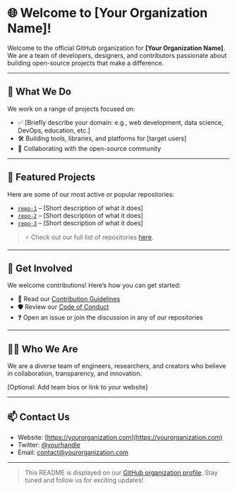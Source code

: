 # 🌐 Welcome to [Your Organization Name]!

Welcome to the official GitHub organization for **[Your Organization Name]**. We are a team of developers, designers, and contributors passionate about building open-source projects that make a difference.

---

## 🚀 What We Do

We work on a range of projects focused on:

- ✅ [Briefly describe your domain: e.g., web development, data science, DevOps, education, etc.]
- 🛠️ Building tools, libraries, and platforms for [target users]
- 🤝 Collaborating with the open-source community

---

## 📂 Featured Projects

Here are some of our most active or popular repositories:

- [`repo-1`](https://github.com/your-org/repo-1) – [Short description of what it does]
- [`repo-2`](https://github.com/your-org/repo-2) – [Short description of what it does]
- [`repo-3`](https://github.com/your-org/repo-3) – [Short description of what it does]

> ⭐️ Check out our full list of repositories [here](https://github.com/your-org).

---

## 💬 Get Involved

We welcome contributions! Here’s how you can get started:

- 📖 Read our [Contribution Guidelines](https://github.com/your-org/.github/blob/main/CONTRIBUTING.md)
- 🛡 Review our [Code of Conduct](https://github.com/your-org/.github/blob/main/CODE_OF_CONDUCT.md)
- ❓ Open an issue or join the discussion in any of our repositories

---

## 🧑‍💻 Who We Are

We are a diverse team of engineers, researchers, and creators who believe in collaboration, transparency, and innovation.

[Optional: Add team bios or link to your website]

---

## 📫 Contact Us

- Website: [https://yourorganization.com](https://yourorganization.com)
- Twitter: [@yourhandle](https://twitter.com/yourhandle)
- Email: [contact@yourorganization.com](mailto:contact@yourorganization.com)

---

> This README is displayed on our [GitHub organization profile](https://github.com/your-org). Stay tuned and follow us for exciting updates!
